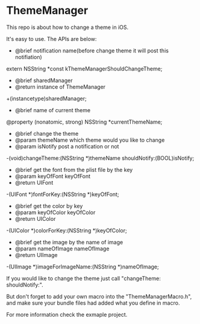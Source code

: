# ThemeManager
This repo is about how to change a theme in iOS.

It's easy to use.
The APIs are below:

 *  @brief  notification name(before change theme it will post this notifiation)

extern NSString *const kThemeManagerShouldChangeTheme;



 *  @brief sharedManager
 *  @return instance of ThemeManager

+(instancetype)sharedManager;



 *  @brief  name of current theme

@property (nonatomic, strong) NSString *currentThemeName;



 *  @brief  change the theme
 *  @param themeName which theme would you like to change
 *  @param isNotify  post a notification or not
 
-(void)changeTheme:(NSString *)themeName shouldNotify:(BOOL)isNotify;



 *  @brief  get the font from the plist file by the key
 *  @param keyOfFont keyOfFont
 *  @return UIFont
 
-(UIFont *)fontForKey:(NSString *)keyOfFont;



 *  @brief  get the color by key
 *  @param keyOfColor keyOfColor
 *  @return UIColor

-(UIColor *)colorForKey:(NSString *)keyOfColor;



 *  @brief  get the image by the name of image
 *  @param nameOfImage nameOfImage
 *  @return UIImage
 
-(UIImage *)imageForImageName:(NSString *)nameOfImage;


If you would like to change the theme just call "changeTheme: shouldNotify:".

But don't forget to add your own macro into the "ThemeManagerMacro.h", and make sure your bundle files had added what you define in macro.

For more information check the exmaple project.
